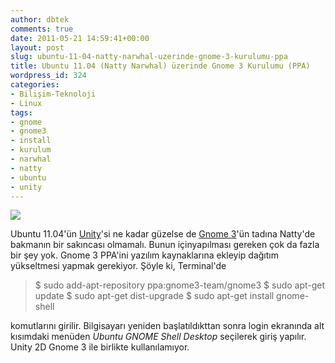 ```yaml
---
author: dbtek
comments: true
date: 2011-05-21 14:59:41+00:00
layout: post
slug: ubuntu-11-04-natty-narwhal-uzerinde-gnome-3-kurulumu-ppa
title: Ubuntu 11.04 (Natty Narwhal) üzerinde Gnome 3 Kurulumu (PPA)
wordpress_id: 324
categories:
- Bilişim-Teknoloji
- Linux
tags:
- gnome
- gnome3
- install
- kurulum
- narwhal
- natty
- ubuntu
- unity
---
```


![](http://gnome3.org/img/logo.png)

Ubuntu 11.04'ün [Unity](http://unity.ubuntu.com/)'si ne kadar güzelse de [Gnome 3](http://gnome3.org/)'ün tadına Natty'de bakmanın bir sakıncası olmamalı. Bunun içinyapılması gereken çok da fazla bir şey yok. Gnome 3 PPA'ini yazılım kaynaklarına ekleyip dağıtım yükseltmesi yapmak gerekiyor. Şöyle ki, Terminal'de

<!-- more -->


> $ sudo add-apt-repository ppa:gnome3-team/gnome3
$ sudo apt-get update
$ sudo apt-get dist-upgrade
$ sudo apt-get install gnome-shell


komutlarını girilir. Bilgisayarı yeniden başlatıldıkttan sonra login ekranında alt kısımdaki menüden _Ubuntu GNOME Shell Desktop_ seçilerek giriş yapılır. Unity 2D Gnome 3 ile birlikte kullanılamıyor.
